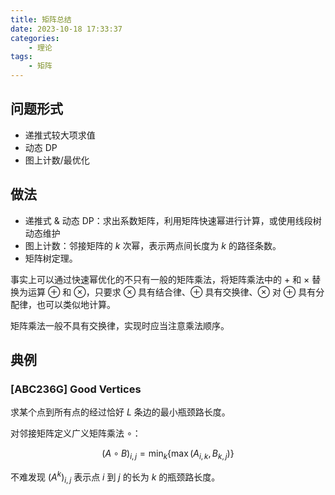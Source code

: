 ```yaml
---
title: 矩阵总结
date: 2023-10-18 17:33:37
categories:
    - 理论
tags:
    - 矩阵
---
```


## 问题形式

- 递推式较大项求值
- 动态 DP
- 图上计数/最优化

## 做法

- 递推式 & 动态 DP：求出系数矩阵，利用矩阵快速幂进行计算，或使用线段树动态维护
- 图上计数：邻接矩阵的 $k$ 次幂，表示两点间长度为 $k$ 的路径条数。
- 矩阵树定理。

事实上可以通过快速幂优化的不只有一般的矩阵乘法，将矩阵乘法中的 $+$ 和 $\times$ 替换为运算 $\oplus$ 和 $\otimes$，只要求 $\otimes$ 具有结合律、$\oplus$ 具有交换律、$\otimes$ 对 $\oplus$ 具有分配律，也可以类似地计算。

矩阵乘法一般不具有交换律，实现时应当注意乘法顺序。

## 典例

### [ABC236G] Good Vertices

求某个点到所有点的经过恰好 $L$ 条边的最小瓶颈路长度。

对邻接矩阵定义广义矩阵乘法 $\circ$：

$$(A\circ B)_{i,j}=\min_k\{\max(A_{i,k},B_{k,j})\}$$

不难发现 $({A^k})_{i,j}$ 表示点 $i$ 到 $j$ 的长为 $k$ 的瓶颈路长度。
